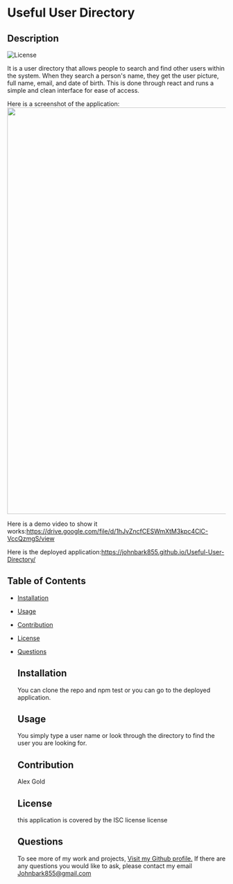 # Useful User Directory




## Description
![License](https://img.shields.io/badge/License-ISC-green.svg)


It is a user directory that allows people to search and find other users within the system. When they search a person's name, they get the user picture, full name, email, and date of birth. This is done through react and runs a simple and clean interface for ease of access. 

Here is a screenshot of the application:<img src="https://dsm01pap002files.storage.live.com/y4m2o4GMRguNO3wJeFCzoN3lMSh6SHHwHq19DHsryHMcVoAswpMLOphBPebvxBPKL8bfzAvu-D-5MGBk_eEP8Av1-PSSORSnxB-1YZ8e49aU7joRDFiL6GKw2bKPLLHN6dOjB0KpJsAEvzbLKIx3qs138z-XUmgk5_eTFz_bz0t5o7Pxmy_BURAh3lTfxolVuzP?width=1920&height=939&cropmode=none" width="1920" height="939" />

Here is a demo video to show it works:https://drive.google.com/file/d/1hJvZncfCESWmXtM3kpc4ClC-VccQzmgS/view

Here is the deployed application:https://johnbark855.github.io/Useful-User-Directory/



## Table of Contents


- [Installation](#Installation)
- [Usage](#Usage)
- [Contribution](#Contribution)
- [License](#License)
- [Questions](#Questions)


    ## Installation
    You can clone the repo and npm test or you can go to the deployed application.

    ## Usage
    You simply type a user name or look through the directory to find the user you are looking for.

    ## Contribution
    Alex Gold


    ## License
    this application is covered by the ISC license license

    ## Questions
    To see more of my work and projects, [Visit my Github profile.](https://github.com/Johnbark855)
    If there are any questions you would like to ask, please contact my email Johnbark855@gmail.com

    
